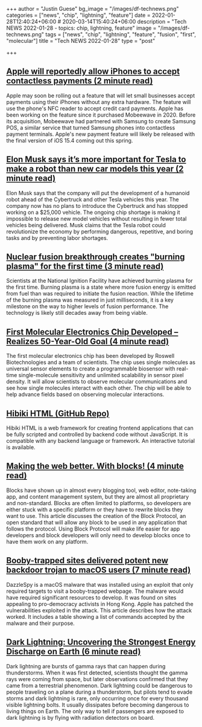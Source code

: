 +++
author = "Justin Guese"
bg_image = "/images/df-technews.png"
categories = ["news", "chip", "lightning", "feature"]
date = 2022-01-28T12:40:24+06:00 # 2020-03-14T15:40:24+06:00
description = "Tech NEWS 2022-01-28 - topics: chip, lightning, feature"
image = "/images/df-technews.png"
tags = ["news", "chip", "lightning", "feature", "fusion", "first", "molecular"]
title = "Tech NEWS 2022-01-28"
type = "post"

+++

## [Apple will reportedly allow iPhones to accept contactless payments (2 minute read)](https://techcrunch.com/2022/01/27/apple-will-reportedly-allow-iphones-to-accept-contactless-payments/)

Apple may soon be rolling out a feature that will let small businesses accept payments using their iPhones without any extra hardware. The feature will use the phone's NFC reader to accept credit card payments. Apple has been working on the feature since it purchased Mobeewave in 2020. Before its acquisition, Mobeewave had partnered with Samsung to create Samsung POS, a similar service that turned Samsung phones into contactless payment terminals. Apple's new payment feature will likely be released with the final version of iOS 15.4 coming out this spring.

## [Elon Musk says it’s more important for Tesla to make a robot than new car models this year (2 minute read)](https://www.cnbc.com/2022/01/27/musk-tesla-robot-top-priority-for-new-product-development-this-year.html)

Elon Musk says that the company will put the development of a humanoid robot ahead of the Cybertruck and other Tesla vehicles this year. The company now has no plans to introduce the Cybertruck and has stopped working on a $25,000 vehicle. The ongoing chip shortage is making it impossible to release new model vehicles without resulting in fewer total vehicles being delivered. Musk claims that the Tesla robot could revolutionize the economy by performing dangerous, repetitive, and boring tasks and by preventing labor shortages.

## [Nuclear fusion breakthrough creates "burning plasma" for the first time (3 minute read)](https://newatlas.com/energy/nuclear-fusion-breakthrough-burning-plasma-first-time/)

Scientists at the National Ignition Facility have achieved burning plasma for the first time. Burning plasma is a state where more fusion energy is emitted from fuel than was required to initiate the fusion reaction. While the lifetime of the burning plasma was measured in just milliseconds, it is a key milestone on the way to higher levels of fusion performance. The technology is likely still decades away from being viable.

## [First Molecular Electronics Chip Developed – Realizes 50-Year-Old Goal (4 minute read)](https://scitechdaily.com/first-molecular-electronics-chip-developed-realizes-50-year-old-goal/)

The first molecular electronics chip has been developed by Roswell Biotechnologies and a team of scientists. The chip uses single molecules as universal sensor elements to create a programmable biosensor with real-time single-molecule sensitivity and unlimited scalability in sensor pixel density. It will allow scientists to observe molecular communications and see how single molecules interact with each other. The chip will be able to help advance fields based on observing molecular interactions.

## [Hibiki HTML (GitHub Repo)](https://github.com/dashborg/hibiki/1/0100017ea06109dc-a07102e5-8701-4a66-aa69-f01c5b2e2ea8-000000/fFhuOjJiaf3m3Jbtc4DqCdIxiHarwxeWmL-6gZMaS3w=234)

Hibiki HTML is a web framework for creating frontend applications that can be fully scripted and controlled by backend code without JavaScript. It is compatible with any backend language or framework. An interactive tutorial is available.

## [Making the web better. With blocks! (4 minute read)](https://www.joelonsoftware.com/2022/01/27/making-the-web-better-with-blocks/)

Blocks have shown up in almost every blogging tool, web editor, note-taking app, and content management system, but they are almost all proprietary and non-standard. Blocks are often limited to platforms, so developers are either stuck with a specific platform or they have to rewrite blocks they want to use. This article discusses the creation of the Block Protocol, an open standard that will allow any block to be used in any application that follows the protocol. Using Block Protocol will make life easier for app developers and block developers will only need to develop blocks once to have them work on any platform.

## [Booby-trapped sites delivered potent new backdoor trojan to macOS users (7 minute read)](https://arstechnica.com/information-technology/2022/01/booby-trapped-sites-delivered-potent-new-backdoor-trojan-to-macos-users/)

DazzleSpy is a macOS malware that was installed using an exploit that only required targets to visit a booby-trapped webpage. The malware would have required significant resources to develop. It was found on sites appealing to pro-democracy activists in Hong Kong. Apple has patched the vulnerabilities exploited in the attack. This article describes how the attack worked. It includes a table showing a list of commands accepted by the malware and their purpose.

## [Dark Lightning: Uncovering the Strongest Energy Discharge on Earth (6 minute read)](https://interestingengineering.com/dark-lightning-uncovering-the-strongest-energy-discharge-on-earth)

Dark lightning are bursts of gamma rays that can happen during thunderstorms. When it was first detected, scientists thought the gamma rays were coming from space, but later observations confirmed that they came from a terrestrial phenomenon. Dark lightning could be dangerous to people traveling on a plane during a thunderstorm, but pilots tend to evade storms and dark lightning is rare, only occurring once for every thousand visible lightning bolts. It usually dissipates before becoming dangerous to living things on Earth. The only way to tell if passengers are exposed to dark lightning is by flying with radiation detectors on board.

